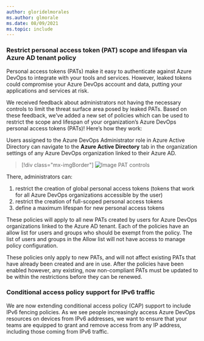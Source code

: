 ```yaml
---
author: gloridelmorales
ms.author: glmorale
ms.date: 08/09/2021
ms.topic: include
---
```


### Restrict personal access token (PAT) scope and lifespan via Azure AD tenant policy 

Personal access tokens (PATs) make it easy to authenticate against Azure DevOps to integrate with your tools and services. However, leaked tokens could compromise your Azure DevOps account and data, putting your applications and services at risk.

We received feedback about administrators not having the necessary controls to limit the threat surface area posed by leaked PATs. Based on these feedback, we’ve added a new set of policies which can be used to restrict the scope and lifespan of your organization’s Azure DevOps personal access tokens (PATs)! Here’s how they work:

Users assigned to the Azure DevOps Administrator role in Azure Active Directory can navigate to the **Azure Active Directory** tab in the organization settings of any Azure DevOps organization linked to their Azure AD.

> [!div class="mx-imgBorder"]
> ![Image PAT controls](../../media/188-general-01.png)

There, administrators can:

1. restrict the creation of global personal access tokens (tokens that work for all Azure DevOps organizations accessible by the user)
2. restrict the creation of full-scoped personal access tokens
3. define a maximum lifespan for new personal access tokens

These policies will apply to all new PATs created by users for Azure DevOps organizations linked to the Azure AD tenant. Each of the policies have an allow list for users and groups who should be exempt from the policy. The list of users and groups in the Allow list will not have access to manage policy configuration.

These policies only apply to new PATs, and will not affect existing PATs that have already been created and are in use. After the policies have been enabled however, any existing, now non-compliant PATs must be updated to be within the restrictions before they can be renewed.

### Conditional access policy support for IPv6 traffic

We are now extending conditional access policy (CAP) support to include IPv6 fencing policies. As we see people increasingly access Azure DevOps resources on devices from IPv6 addresses, we want to ensure that your teams are equipped to grant and remove access from any IP address, including those coming from IPv6 traffic.